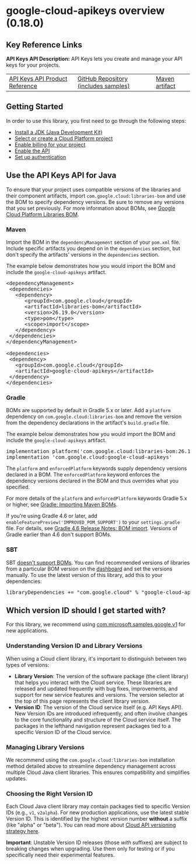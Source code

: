 # google-cloud-apikeys overview (0.18.0)

## Key Reference Links
**API Keys API Description:** API Keys lets you create and manage your API keys for your projects.

<table>
   <tr>
     <td><a href="https://cloud.google.com/api-keys/">API Keys API Product Reference</a></td>
     <td><a href="https://github.com/googleapis/google-cloud-java/tree/main/java-apikeys">GitHub Repository (includes samples)</a></td>
     <td><a href="https://central.sonatype.com/artifact/com.google.cloud/google-cloud-apikeys">Maven artifact</a></td>
   </tr>
 </table>

## Getting Started
In order to use this library, you first need to go through the following steps:

- [Install a JDK (Java Development Kit)](https://cloud.google.com/java/docs/setup#install_a_jdk_java_development_kit)
- [Select or create a Cloud Platform project](https://console.cloud.google.com/project)
- [Enable billing for your project](https://cloud.google.com/billing/docs/how-to/modify-project#enable_billing_for_a_project)
- [Enable the API](https://console.cloud.google.com/apis/library/apikeys.googleapis.com)
- [Set up authentication](https://cloud.google.com/docs/authentication/client-libraries)

## Use the API Keys API for Java
To ensure that your project uses compatible versions of the libraries
and their component artifacts, import `com.google.cloud:libraries-bom` and use
the BOM to specify dependency versions.  Be sure to remove any versions that you
set previously. For more information about
BOMs, see [Google Cloud Platform Libraries BOM](https://cloud.google.com/java/docs/bom).

### Maven
Import the BOM in the <code>dependencyManagement</code> section of your <code>pom.xml</code> file.
Include specific artifacts you depend on in the <code>dependencies</code> section, but don't
specify the artifacts' versions in the <code>dependencies</code> section.

The example below demonstrates how you would import the BOM and include the <code>google-cloud-apikeys</code> artifact.
<pre class="prettyprint lang-xml devsite-click-to-copy">
&lt;dependencyManagement&gt;
 &lt;dependencies&gt;
   &lt;dependency&gt;
      &lt;groupId&gt;com.google.cloud&lt;/groupId&gt;
      &lt;artifactId&gt;libraries-bom&lt;/artifactId&gt;
      &lt;version&gt;26.19.0&lt;/version&gt;
      &lt;type&gt;pom&lt;/type&gt;
      &lt;scope&gt;import&lt;/scope&gt;
   &lt;/dependency&gt;
 &lt;/dependencies&gt;
&lt;/dependencyManagement&gt;

&lt;dependencies&gt;
 &lt;dependency&gt;
   &lt;groupId&gt;com.google.cloud&lt;/groupId&gt;
   &lt;artifactId&gt;google-cloud-apikeys&lt;/artifactId&gt;
 &lt;/dependency&gt;
&lt;/dependencies&gt;
</pre>

### Gradle
BOMs are supported by default in Gradle 5.x or later. Add a <code>platform</code>
dependency on <code>com.google.cloud:libraries-bom</code> and remove the version from the
dependency declarations in the artifact's <code>build.gradle</code> file.

The example below demonstrates how you would import the BOM and include the <code>google-cloud-apikeys</code> artifact.
<pre class="prettyprint lang-Groovy devsite-click-to-copy">
implementation platform(&#39;com.google.cloud:libraries-bom:26.19.0&#39;)
implementation &#39;com.google.cloud:google-cloud-apikeys&#39;
</pre>

The <code>platform</code> and <code>enforcedPlatform</code> keywords supply dependency versions
declared in a BOM. The <code>enforcedPlatform</code> keyword enforces the dependency
versions declared in the BOM and thus overrides what you specified.

For more details of the <code>platform</code> and <code>enforcedPlatform</code> keywords Gradle 5.x or higher, see
[Gradle: Importing Maven BOMs](https://docs.gradle.org/current/userguide/platforms.html#sub:bom_import).

If you're using Gradle 4.6 or later, add
<code>enableFeaturePreview('IMPROVED_POM_SUPPORT')</code> to your <code>settings.gradle</code> file. For details, see
[Gradle 4.6 Release Notes: BOM import](https://docs.gradle.org/4.6/release-notes.html#bom-import).
Versions of Gradle earlier than 4.6 don't support BOMs.</p>

### SBT
SBT [doesn't support BOMs](https://github.com/sbt/sbt/issues/4531). You can find
recommended versions of libraries from a particular BOM version on the
[dashboard](https://storage.googleapis.com/cloud-opensource-java-dashboard/com.google.cloud/libraries-bom/index.html)
and set the versions manually.
To use the latest version of this library, add this to your dependencies:
<pre class="prettyprint lang-Scala devsite-click-to-copy">
libraryDependencies += &quot;com.google.cloud&quot; % &quot;google-cloud-apikeys&quot; % &quot;0.18.0&quot;
</pre>

## Which version ID should I get started with?
For this library, we recommend using [com.microsoft.samples.google.v1](https://cloud.google.com/java/docs/reference/google-cloud-apikeys/0.18.0/com.microsoft.samples.google.v1) for new applications.

### Understanding Version ID and Library Versions
When using a Cloud client library, it's important to distinguish between two types of versions:
- **Library Version**: The version of the software package (the client library) that helps you interact with the Cloud service. These libraries are
released and updated frequently with bug fixes, improvements, and support for new service features and versions. The version selector at
the top of this page represents the client library version.
- **Version ID**: The version of the Cloud service itself (e.g. API Keys API). New Version IDs are introduced infrequently, and often involve
changes to the core functionality and structure of the Cloud service itself. The packages in the lefthand navigation represent packages tied
to a specific Version ID of the Cloud service.

### Managing Library Versions
We recommend using the <code>com.google.cloud:libraries-bom</code> installation method detailed above to streamline dependency management
across multiple Cloud Java client libraries. This ensures compatibility and simplifies updates.

### Choosing the Right Version ID
Each Cloud Java client library may contain packages tied to specific Version IDs (e.g., <code>v1</code>, <code>v2alpha</code>). For new production applications, use
the latest stable Version ID. This is identified by the highest version number **without** a suffix (like "alpha" or "beta"). You can read more about
[Cloud API versioning strategy here](https://cloud.google.com/apis/design/versioning).

**Important**: Unstable Version ID releases (those _with_ suffixes) are subject to breaking changes when upgrading. Use them only for testing or if you specifically need their experimental features.

